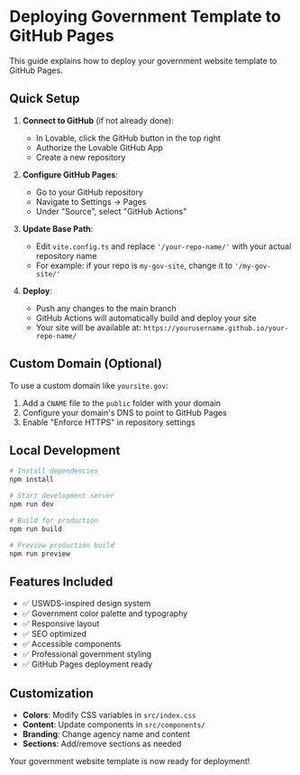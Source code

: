 # Deploying Government Template to GitHub Pages

This guide explains how to deploy your government website template to GitHub Pages.

## Quick Setup

1. **Connect to GitHub** (if not already done):
   - In Lovable, click the GitHub button in the top right
   - Authorize the Lovable GitHub App
   - Create a new repository

2. **Configure GitHub Pages**:
   - Go to your GitHub repository
   - Navigate to Settings → Pages
   - Under "Source", select "GitHub Actions"

3. **Update Base Path**:
   - Edit `vite.config.ts` and replace `'/your-repo-name/'` with your actual repository name
   - For example: if your repo is `my-gov-site`, change it to `'/my-gov-site/'`

4. **Deploy**:
   - Push any changes to the main branch
   - GitHub Actions will automatically build and deploy your site
   - Your site will be available at: `https://yourusername.github.io/your-repo-name/`

## Custom Domain (Optional)

To use a custom domain like `yoursite.gov`:

1. Add a `CNAME` file to the `public` folder with your domain
2. Configure your domain's DNS to point to GitHub Pages
3. Enable "Enforce HTTPS" in repository settings

## Local Development

```bash
# Install dependencies
npm install

# Start development server
npm run dev

# Build for production
npm run build

# Preview production build
npm run preview
```

## Features Included

- ✅ USWDS-inspired design system
- ✅ Government color palette and typography
- ✅ Responsive layout
- ✅ SEO optimized
- ✅ Accessible components
- ✅ Professional government styling
- ✅ GitHub Pages deployment ready

## Customization

- **Colors**: Modify CSS variables in `src/index.css`
- **Content**: Update components in `src/components/`
- **Branding**: Change agency name and content
- **Sections**: Add/remove sections as needed

Your government website template is now ready for deployment!